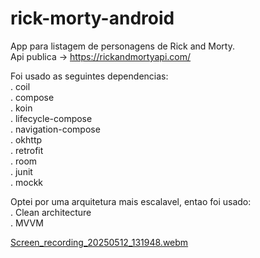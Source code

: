 # rick-morty-android

App para listagem de personagens de Rick and Morty. \
Api publica -> https://rickandmortyapi.com/

Foi usado as seguintes dependencias: \
  . coil \
  . compose \
  . koin \
  . lifecycle-compose \
  . navigation-compose \
  . okhttp \
  . retrofit \
  . room \
  . junit \
  . mockk

Optei por uma arquitetura mais escalavel, entao foi usado: \
  . Clean architecture \
  . MVVM


[Screen_recording_20250512_131948.webm](https://github.com/user-attachments/assets/04d552d6-3f85-429b-af36-4f052e110959)
